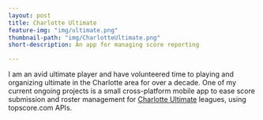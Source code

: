 ```yaml
---
layout: post
title: Charlotte Ultimate
feature-img: "img/ultimate.png"
thumbnail-path: "img/CharlotteUltimate.png"
short-description: An app for managing score reporting

---
```

I am an avid ultimate player and have volunteered time to playing and organizing ultimate in the Charlotte area for over a decade. One of my current ongoing projects is a small cross-platform mobile app to ease score submission and roster management for <a href= "http://www.charlotteultimate.com/">Charlotte Ultimate</a> leagues, using topscore.com APIs.
